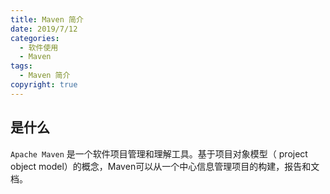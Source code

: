 ```yaml
---
title: Maven 简介
date: 2019/7/12
categories:
  - 软件使用
  - Maven
tags:
  - Maven 简介
copyright: true
---
```


## 是什么

`Apache Maven` 是一个软件项目管理和理解工具。基于项目对象模型（ project object model）的概念，Maven可以从一个中心信息管理项目的构建，报告和文档。
